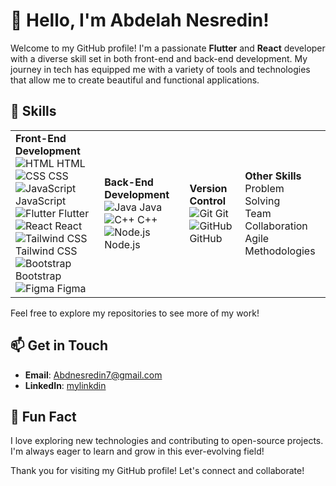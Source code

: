 # 👋 Hello, I'm Abdelah Nesredin!

Welcome to my GitHub profile! I'm a passionate **Flutter** and **React** developer with a diverse skill set in both front-end and back-end development. My journey in tech has equipped me with a variety of tools and technologies that allow me to create beautiful and functional applications.

## 🌟 Skills

<table>
  <tr>
    <td>
      <strong>Front-End Development</strong><br>
      <img src="https://img.shields.io/badge/HTML-E34F26?style=flat&logo=html5&logoColor=white" alt="HTML"/> HTML<br>
      <img src="https://img.shields.io/badge/CSS-1572B6?style=flat&logo=css3&logoColor=white" alt="CSS"/> CSS<br>
      <img src="https://img.shields.io/badge/JavaScript-F7DF1E?style=flat&logo=javascript&logoColor=black" alt="JavaScript"/> JavaScript<br>
      <img src="https://img.shields.io/badge/Flutter-02569B?style=flat&logo=flutter&logoColor=white" alt="Flutter"/> Flutter<br>
      <img src="https://img.shields.io/badge/React-61DAFB?style=flat&logo=react&logoColor=black" alt="React"/> React<br>
      <img src="https://img.shields.io/badge/Tailwind%20CSS-06B6D4?style=flat&logo=tailwind-css&logoColor=white" alt="Tailwind CSS"/> Tailwind CSS<br>
      <img src="https://img.shields.io/badge/Bootstrap-7952B3?style=flat&logo=bootstrap&logoColor=white" alt="Bootstrap"/> Bootstrap<br>
      <img src="https://img.shields.io/badge/Figma-F24E1E?style=flat&logo=figma&logoColor=white" alt="Figma"/> Figma
    </td>
    <td>
      <strong>Back-End Development</strong><br>
      <img src="https://img.shields.io/badge/Java-007396?style=flat&logo=java&logoColor=white" alt="Java"/> Java<br>
      <img src="https://img.shields.io/badge/C%2B%2B-00599C?style=flat&logo=c%2B%2B&logoColor=white" alt="C++"/> C++<br>
      <img src="https://img.shields.io/badge/Node.js-339933?style=flat&logo=nodedotjs&logoColor=white" alt="Node.js"/> Node.js
    </td>
    <td>
      <strong>Version Control</strong><br>
      <img src="https://img.shields.io/badge/Git-F05032?style=flat&logo=git&logoColor=white" alt="Git"/> Git<br>
      <img src="https://img.shields.io/badge/GitHub-181717?style=flat&logo=github&logoColor=white" alt="GitHub"/> GitHub
    </td>
    <td>
      <strong>Other Skills</strong><br>
      Problem Solving<br>
      Team Collaboration<br>
      Agile Methodologies
    </td>
  </tr>
</table>

Feel free to explore my repositories to see more of my work!

## 📫 Get in Touch

- **Email**: [Abdnesredin7@gmail.com](mailto:abdnesredin7@gmail.com)
- **LinkedIn**: [mylinkdin](https://www.linkedin.com/in/abdelah-nesredin-a6058b318?utm_source=share&utm_campaign=share_via&utm_content=profile&utm_medium=android_app)

## 🌈 Fun Fact

I love exploring new technologies and contributing to open-source projects. I'm always eager to learn and grow in this ever-evolving field!

Thank you for visiting my GitHub profile! Let's connect and collaborate!
